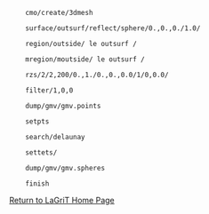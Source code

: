         cmo/create/3dmesh

        surface/outsurf/reflect/sphere/0.,0.,0./1.0/

        region/outside/ le outsurf /

        mregion/moutside/ le outsurf /

        rzs/2/2,200/0.,1./0.,0.,0.0/1/0,0.0/

        filter/1,0,0

        dump/gmv/gmv.points

        setpts

        search/delaunay

        settets/

        dump/gmv/gmv.spheres

        finish
[Return to LaGriT Home Page](../index.md)

 



